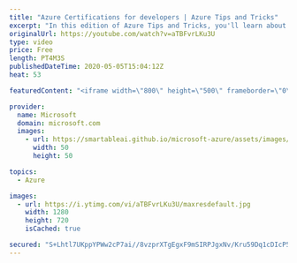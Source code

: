 ```yaml
---
title: "Azure Certifications for developers | Azure Tips and Tricks"
excerpt: "In this edition of Azure Tips and Tricks, you'll learn about the Azure Certifications for developers.    For more tips and tricks, visit: https://aka.ms/azuretipsandtricks     Get started with 12 months of free services and $200 USD in credit. Create your free account today with Microsoft Azure: https://azure.com/free"
originalUrl: https://youtube.com/watch?v=aTBFvrLKu3U
type: video
price: Free
length: PT4M3S
publishedDateTime: 2020-05-05T15:04:12Z
heat: 53

featuredContent: "<iframe width=\"800\" height=\"500\" frameborder=\"0\" src=\"https://www.youtube.com/embed/aTBFvrLKu3U\" allow=\"accelerometer; autoplay; encrypted-media; gyroscope; picture-in-picture\" allowfullscreen></iframe>"

provider:
  name: Microsoft
  domain: microsoft.com
  images:
    - url: https://smartableai.github.io/microsoft-azure/assets/images/organizations/microsoft.com-50x50.jpg
      width: 50
      height: 50

topics:
  - Azure

images:
  - url: https://i.ytimg.com/vi/aTBFvrLKu3U/maxresdefault.jpg
    width: 1280
    height: 720
    isCached: true

secured: "S+Lhtl7UKppYPWw2cP7ai//8vzprXTgEgxF9mSIRPJgxNv/Kru59Dq1cDIcP5vGY6QtGhyj9UeY61E65GmXrHePnBCtrLkTG1Mp+nexOJB42uMINmXbSKxdEDiR/UqTrqCoCsC/hcQONooG90vyvrRQN3Qg8ERS57pOWMmE4i9rbr2t59lnsTRwo3miS/GwTAH+/PwmHIPAtbY5AOjqxdEHob31CowOD/G3So8gaCr0OKHxDQvHaDcnsw+n/5w3KOi2Jnc6l9Qzd5kk6y5IjXLHwUWZaFyen/S17Rm80Z1DROawtmP8fxugI9gNrFyq6++22TkbDULJkpU0vsdzi/5xZZuYMqdZtzLV1SEhzzr0rO/uRYFE28+hJXBIp8m5Cq/9kkPS+cghzZLcWPozVlMsMKoe+xYZh9s1mq5vuL5M=;OuRJJHHErRorFg6iuMXTMw=="
---
```


